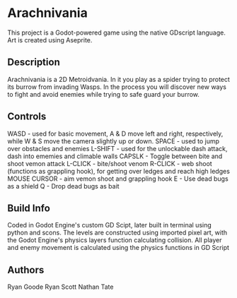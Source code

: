 # Arachnivania

This project is a Godot-powered game using the native GDscript language. Art is created using Aseprite.

## Description

Arachnivania is a 2D Metroidvania. In it you play as a spider trying to protect its burrow from invading Wasps. In the process you will discover new ways to fight and avoid enemies while trying to safe guard your burrow.

## Controls

WASD - used for basic movement, A & D move left and right, respectively, while W & S move the camera slightly up or down.
SPACE - used to jump over obstacles and enemies
L-SHIFT - used for the unlockable dash attack, dash into ememies and climable walls
CAPSLK - Toggle between bite and shoot vemon attack
L-CLICK - bite/shoot venom
R-CLICK - web shoot (functions as grappling hook), for getting over ledges and reach high ledges
MOUSE CURSOR - aim vemon shoot and grappling hook
E - Use dead bugs as a shield
Q - Drop dead bugs as bait

## Build Info

Coded in Godot Engine's custom GD Scipt, later built in terminal using python and scons.
The levels are constructed using imported pixel art, with the Godot Engine's physics layers function calculating collision.
All player and enemy movement is calculated using the physics functions in GD Script

## Authors

Ryan Goode
Ryan Scott
Nathan Tate
